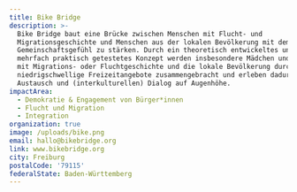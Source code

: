 ```yaml
---
title: Bike Bridge
description: >-
  Bike Bridge baut eine Brücke zwischen Menschen mit Flucht- und
  Migrationsgeschichte und Menschen aus der lokalen Bevölkerung mit dem Ziel das
  Gemeinschaftsgefühl zu stärken. Durch ein theoretisch entwickeltes und bereits
  mehrfach praktisch getestetes Konzept werden insbesondere Mädchen und Frauen
  mit Migrations- oder Fluchtgeschichte und die lokale Bevölkerung durch
  niedrigschwellige Freizeitangebote zusammengebracht und erleben dadurch
  Austausch und (interkulturellen) Dialog auf Augenhöhe.
impactArea:
  - Demokratie & Engagement von Bürger*innen
  - Flucht und Migration
  - Integration
organization: true
image: /uploads/bike.png
email: hallo@bikebridge.org
link: www.bikebridge.org
city: Freiburg
postalCode: '79115'
federalState: Baden-Württemberg
---
```


